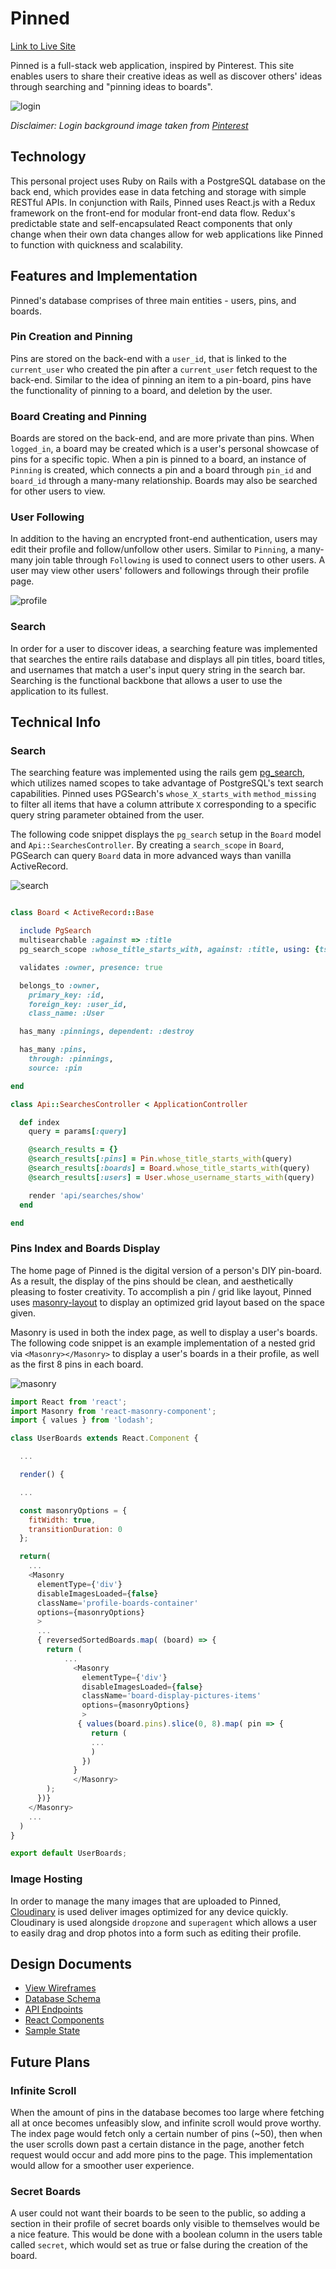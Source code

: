 # Pinned

[Link to Live Site](https://pin-ned.herokuapp.com)

Pinned is a full-stack web application, inspired by Pinterest. This site enables users to share their creative ideas as well as discover others' ideas through searching and "pinning ideas to boards".


![login](http://res.cloudinary.com/jaredtan/image/upload/v1501388859/Screen_Shot_2017-07-29_at_9.22.09_PM_j711de.png)

*Disclaimer: Login background image taken from [Pinterest](https://www.pinterest.com/)*

## Technology

This personal project uses Ruby on Rails with a PostgreSQL database on the back end, which provides ease in data fetching and storage with simple RESTful APIs. In conjunction with Rails, Pinned uses React.js with a Redux framework on the front-end for modular front-end data flow. Redux's predictable state and self-encapsulated React components that only change when their own data changes allow for web applications like Pinned to function with quickness and scalability.

## Features and Implementation

Pinned's database comprises of three main entities - users, pins, and boards.

### Pin Creation and Pinning

Pins are stored on the back-end with a `user_id`, that is linked to the `current_user` who created the pin after a `current_user` fetch request to the back-end. Similar to the idea of pinning an item to a pin-board, pins have the functionality of pinning to a board, and deletion by the user.

### Board Creating and Pinning

Boards are stored on the back-end, and are more private than pins. When `logged_in`, a board may be created which is a user's personal showcase of pins for a specific topic. When a pin is pinned to a board, an instance of `Pinning` is created, which connects a pin and a board through `pin_id` and `board_id` through a many-many relationship. Boards may also be searched for other users to view.

### User Following

In addition to the having an encrypted front-end authentication, users may edit their profile and follow/unfollow other users. Similar to `Pinning`, a many-many join table through `Following` is used to connect users to other users. A user may view other users' followers and followings through their profile page.

![profile](http://res.cloudinary.com/jaredtan/image/upload/v1501388831/Screen_Shot_2017-07-29_at_9.26.44_PM_aaor2l.png)
### Search

In order for a user to discover ideas, a searching feature was implemented that searches the entire rails database and displays all pin titles, board titles, and usernames that match a user's input query string in the search bar. Searching is the functional backbone that allows a user to use the application to its fullest.

## Technical Info

### Search
The searching feature was implemented using the rails gem [pg_search](https://github.com/Casecommons/pg_search), which utilizes named scopes to take advantage of PostgreSQL's text search capabilities. Pinned uses PGSearch's `whose_X_starts_with` `method_missing` to filter all items that have a column attribute `X` corresponding to a specific query string parameter obtained from the user.

The following code snippet displays the `pg_search` setup in the `Board` model and `Api::SearchesController`. By creating a `search_scope` in `Board`, PGSearch can query `Board` data in more advanced ways than vanilla ActiveRecord.  

![search](http://res.cloudinary.com/jaredtan/image/upload/v1501389538/Screen_Shot_2017-07-29_at_9.38.30_PM_i10auc.png)

```ruby

class Board < ActiveRecord::Base

  include PgSearch
  multisearchable :against => :title
  pg_search_scope :whose_title_starts_with, against: :title, using: {tsearch: {prefix: true} }

  validates :owner, presence: true

  belongs_to :owner,
    primary_key: :id,
    foreign_key: :user_id,
    class_name: :User

  has_many :pinnings, dependent: :destroy

  has_many :pins,
    through: :pinnings,
    source: :pin

end

class Api::SearchesController < ApplicationController

  def index
    query = params[:query]

    @search_results = {}
    @search_results[:pins] = Pin.whose_title_starts_with(query)
    @search_results[:boards] = Board.whose_title_starts_with(query)
    @search_results[:users] = User.whose_username_starts_with(query)

    render 'api/searches/show'
  end

end
```

### Pins Index and Boards Display
The home page of Pinned is the digital version of a person's DIY pin-board. As a result, the display of the pins should be clean, and aesthetically pleasing to foster creativity. To accomplish a pin / grid like layout, Pinned uses  [masonry-layout](https://www.npmjs.com/package/masonry-layout) to display an optimized grid layout based on the space given.

Masonry is used in both the index page, as well to display a user's boards. The following code snippet is an example implementation of a nested grid via `<Masonry></Masonry>` to display a user's boards in a their profile, as well as the first 8 pins in each board.

![masonry](http://res.cloudinary.com/jaredtan/image/upload/v1501389717/Screen_Shot_2017-07-29_at_9.41.32_PM_yckicd.png)

```javascript
import React from 'react';
import Masonry from 'react-masonry-component';
import { values } from 'lodash';

class UserBoards extends React.Component {

  ...

  render() {

  ...

  const masonryOptions = {
    fitWidth: true,
    transitionDuration: 0
  };

  return(
    ...
    <Masonry
      elementType={'div'}
      disableImagesLoaded={false}
      className='profile-boards-container'
      options={masonryOptions}
      >
      ...
      { reversedSortedBoards.map( (board) => {
        return (
            ...
              <Masonry
                elementType={'div'}
                disableImagesLoaded={false}
                className='board-display-pictures-items'
                options={masonryOptions}
                >
               { values(board.pins).slice(0, 8).map( pin => {
                  return (
                  ...
                  )
                })
              }
              </Masonry>
        );
      })}
    </Masonry>
    ...
  )
}

export default UserBoards;
```


### Image Hosting
  In order to manage the many images that are uploaded to Pinned, [Cloudinary](http://cloudinary.com/) is used deliver images optimized for any device quickly. Cloudinary is used alongside `dropzone` and `superagent` which allows a user to easily drag and drop photos into a form such as editing their profile.

## Design Documents

* [View Wireframes][views]
* [Database Schema][db_schema]
* [API Endpoints][api_endpoints]
* [React Components][component_hierarchy]
* [Sample State][sample-state]

[db_schema]: ./docs/schema.md
[views]: ./docs/views.md
[api_endpoints]: ./docs/api-endpoints.md
[component_hierarchy]: ./docs/component-hierarchy.md
[sample-state]: ./docs/sample-state.md


## Future Plans

### Infinite Scroll

When the amount of pins in the database becomes too large where fetching all at once becomes unfeasibly slow, and infinite scroll would prove worthy. The index page would fetch only a certain number of pins (~50), then when the user scrolls down past a certain distance in the page, another fetch request would occur and add more pins to the page. This implementation would allow for a smoother user experience.

### Secret Boards

A user could not want their boards to be seen to the public, so adding a section in their profile of secret boards only visible to themselves would be a nice feature. This would be done with a boolean column in the users table called `secret`, which would set as true or false during the creation of the board.
